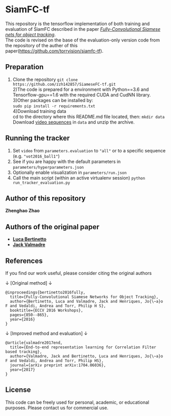 # SiamFC-tf
This repository is the tensorflow implementation of both training and evaluation of SiamFC described in the paper [*Fully-Convolutional Siamese nets for object tracking*](https://www.robots.ox.ac.uk/~luca/siamese-fc.html).   
The code is revised on the base of the evaluation-only version code from the repository of the auther of this paper(https://github.com/torrvision/siamfc-tf).

## Preparation
1) Clone the repository
`git clone https://github.com/zzh142857/SiameseFC-tf.git`   
2)The code is prepared for a environment with Python==3.6 and Tensorflow-gpu==1.6 with the required CUDA and CudNN library.   
3)Other packages can be installed by:   
`sudo pip install -r requirements.txt`   
4)Download training data   
cd to the directory where this README.md file located, then:
`mkdir data`   
Download [video sequences](https://drive.google.com/file/d/0B7Awq_aAemXQSnhBVW5LNmNvUU0/view) in `data` and unzip the archive.


## Running the tracker
1) Set `video` from `parameters.evaluation` to `"all"` or to a specific sequence (e.g. `"vot2016_ball1"`)
1) See if you are happy with the default parameters in `parameters/hyperparameters.json`
1) Optionally enable visualization in `parameters/run.json`
1) Call the main script (within an active virtualenv session)
`python run_tracker_evaluation.py`

## Author of this repository
**Zhenghao Zhao**

## Authors of the original paper
* [**Luca Bertinetto**](https://www.robots.ox.ac.uk/~luca)
* [**Jack Valmadre**](http://jack.valmadre.net)

## References
If you find our work useful, please consider citing the original authors

↓ [Original method] ↓
```
@inproceedings{bertinetto2016fully,
  title={Fully-Convolutional Siamese Networks for Object Tracking},
  author={Bertinetto, Luca and Valmadre, Jack and Henriques, Jo{\~a}o F and Vedaldi, Andrea and Torr, Philip H S},
  booktitle={ECCV 2016 Workshops},
  pages={850--865},
  year={2016}
}
```
↓ [Improved method and evaluation] ↓
```
@article{valmadre2017end,
  title={End-to-end representation learning for Correlation Filter based tracking},
  author={Valmadre, Jack and Bertinetto, Luca and Henriques, Jo{\~a}o F and Vedaldi, Andrea and Torr, Philip HS},
  journal={arXiv preprint arXiv:1704.06036},
  year={2017}
}
```

## License
This code can be freely used for personal, academic, or educational purposes.
Please contact us for commercial use.

